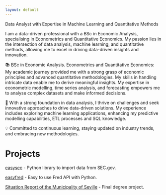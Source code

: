 ```yaml
---
layout: default
---
```


Data Analyst with Expertise in Machine Learning and Quantitative Methods

I am a data-driven professional with a BSc in Economic Analysis, specialising in Econometrics and Quantitative Economics. My passion lies in the intersection of data analysis, machine learning, and quantitative methods, allowing me to excel in driving data-driven insights and innovation.

📚 BSc in Economic Analysis. Econometrics and Quantitative Economics: My academic journey provided me with a strong grasp of economic principles and advanced quantitative methodologies. My skills in handling intricate data enable me to derive meaningful insights. My expertise in econometric modelling, time series analysis, and forecasting empowers me to analyse complex datasets and make informed decisions.

💼 With a strong foundation in data analysis, I thrive on challenges and seek innovative approaches to drive data-driven solutions. My experience includes exploring machine learning applications, enhancing my predictive modelling capabilities, ETL processes and SQL knowledge.

💡 Committed to continuous learning, staying updated on industry trends, and embracing new methodologies.


# Projects
<p>
  <a href="https://github.com/guillevzn/easysec" title="easysec">easysec</a> - 
  Python library to import data from SEC.gov.
</p>

<p>
  <a href="https://github.com/guillevzn/easyfred" title="easyfred">easyfred</a> - 
  Easy to use Fred API with Python.
</p>

<p>
  <a href="Situation_Report_of_the_Municipality_of_Seville.html" title="Situation Report of the Municipality of Seville">Situation Report of the Municipality of Seville</a> - 
  Final degree project.
</p>